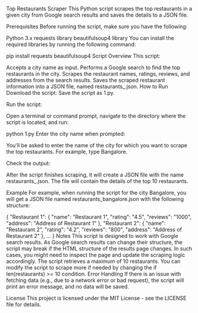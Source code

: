 Top Restaurants Scraper
This Python script scrapes the top restaurants in a given city from Google search results and saves the details to a JSON file.

Prerequisites
Before running the script, make sure you have the following:

Python 3.x
requests library
beautifulsoup4 library
You can install the required libraries by running the following command:


pip install requests beautifulsoup4
Script Overview
This script:

Accepts a city name as input.
Performs a Google search to find the top restaurants in the city.
Scrapes the restaurant names, ratings, reviews, and addresses from the search results.
Saves the scraped restaurant information into a JSON file, named restaurants_<city>.json.
How to Run
Download the script: Save the script as 1.py.

Run the script:

Open a terminal or command prompt, navigate to the directory where the script is located, and run:


python 1.py
Enter the city name when prompted:

You'll be asked to enter the name of the city for which you want to scrape the top  restaurants. For example, type Bangalore.

Check the output:

After the script finishes scraping, it will create a JSON file with the name restaurants_<city>.json. The file will contain the details of the top 10 restaurants.

Example
For example, when running the script for the city Bangalore, you will get a JSON file named restaurants_bangalore.json with the following structure:


{
    "Restaurant 1": {
        "name": "Restaurant 1",
        "rating": "4.5",
        "reviews": "1000",
        "address": "Address of Restaurant 1"
    },
    "Restaurant 2": {
        "name": "Restaurant 2",
        "rating": "4.2",
        "reviews": "800",
        "address": "Address of Restaurant 2"
    },
    ...
}
Notes
This script is designed to work with Google search results. As Google search results can change their structure, the script may break if the HTML structure of the results page changes. In such cases, you might need to inspect the page and update the scraping logic accordingly.
The script retrieves a maximum of 10 restaurants. You can modify the script to scrape more if needed by changing the if len(restaurants) >= 10 condition.
Error Handling
If there is an issue with fetching data (e.g., due to a network error or bad request), the script will print an error message, and no data will be saved.

License
This project is licensed under the MIT License - see the LICENSE file for details.

